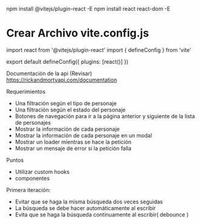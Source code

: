 npm install @vitejs/plugin-react -E
npm install react react-dom -E

# Crear Archivo vite.config.js
import react from '@vitejs/plugin-react'
import { defineConfig } from 'vite'

export default defineConfig({
  plugins: [react()]
})



Documentación de la api (Revisar)
https://rickandmortyapi.com/documentation

Requerimientos

- Una filtración según el tipo de personaje
- Una filtración según el estado del personaje
- Botones de navegación para ir a la página anterior y siguiente de la lista de personajes
- Mostrar la información de cada personaje
- Mostrar la información de cada personaje en un modal
- Mostrar un loader mientras se hace la petición
- Mostrar un mensaje de error si la petición falla


Puntos
- Utilizar custom hooks
- componentes 


Primera iteración:
- Evitar que se haga la misma búsqueda dos veces seguidas
- La búsqueda se debe hacer automáticamente al escribir
- Evita que se haga la búsqueda continuamente al escribir( debounce )